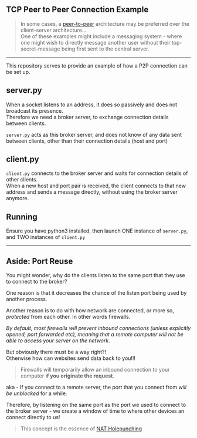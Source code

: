TCP Peer to Peer Connection Example
---

> In some cases, a [peer-to-peer](https://featherbear.github.io/UNSW-COMP3331/post/peer-to-peer-architecture/) architecture may be preferred over the client-server architecture...  
One of these examples might include a messaging system - where one might wish to directly message another user without their top-secret-message being first sent to the central server.

---

This repository serves to provide an example of how a P2P connection can be set up.

## server.py

When a socket listens to an address, it does so passively and does not broadcast its presence.  
Therefore we need a broker server, to exchange connection details between clients.

`server.py` acts as this broker server, and does not know of any data sent between clients, other than their connection details (host and port)

## client.py

`client.py` connects to the broker server and waits for connection details of other clients.  
When a new host and port pair is received, the client connects to that new address and sends a message directly, without using the broker server anymore.

## Running

Ensure you have python3 installed, then launch ONE instance of `server.py`, and TWO instances of `client.py`

---

## Aside: Port Reuse

You might wonder, why do the clients listen to the same port that they use to connect to the broker?

One reason is that it decreases the chance of the listen port being used by another process.

Another reason is to do with how network are connected, or more so, _protected_ from each other. In other words firewalls.  

_By default, most firewalls will prevent inbound connections (unless explicitly opened, port forwarded etc), meaning that a remote computer will not be able to access your server on the network._

But obviously there must be a way right?!  
Otherwise how can websites send data back to you!!!

> Firewalls will temporarily allow an inbound connection to your computer **if you originate the request**.

aka - If you connect to a remote server, the port that you connect from _will be unblocked_ for a while.

Therefore, by listening on the same port as the port we used to connect to the broker server - we create a window of time to where other devices an connect directly to us!

> This concept is the essence of [NAT Holepunching](https://featherbear.github.io/UNSW-COMP6441/blog/post/something-awesome-research-connection/)
